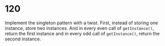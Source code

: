 [_metadata_:number]:-      "120"
[_metadata_:difficulty]:-  "Medium"
[_metadata_:asker]:-       "Microsoft"

# 120

Implement the singleton pattern with a twist. First, instead of storing one instance, store two instances. And in every even call of `getInstance()`, return the first instance
and in every odd call of `getInstance()`, return the second instance.
